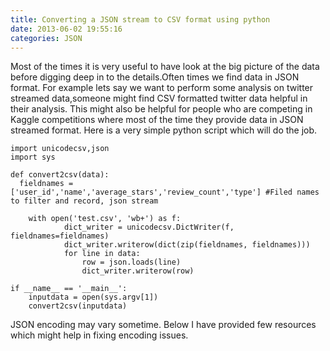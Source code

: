 ```yaml
---
title: Converting a JSON stream to CSV format using python
date: 2013-06-02 19:55:16
categories: JSON
---
```


Most of the times it is very useful to have look at the big picture of the data  before digging deep in to the details.Often times we find data in JSON format. For example lets say we want to perform some analysis on twitter streamed data,someone might find CSV formatted twitter data helpful in their analysis. This might also be helpful for people who are competing in Kaggle competitions where most of the time they provide data in JSON streamed format. Here is a very simple python script which will do the job.

```
import unicodecsv,json
import sys

def convert2csv(data):
  fieldnames = ['user_id','name','average_stars','review_count','type'] #Filed names to filter and record, json stream

	with open('test.csv', 'wb+') as f:			
		    dict_writer = unicodecsv.DictWriter(f, fieldnames=fieldnames)
		    dict_writer.writerow(dict(zip(fieldnames, fieldnames)))
		    for line in data:
				row = json.loads(line)				
				dict_writer.writerow(row)

if __name__ == '__main__':
	inputdata = open(sys.argv[1])
	convert2csv(inputdata)
```

JSON encoding may vary sometime. Below I have provided few resources which might help in fixing encoding issues.
